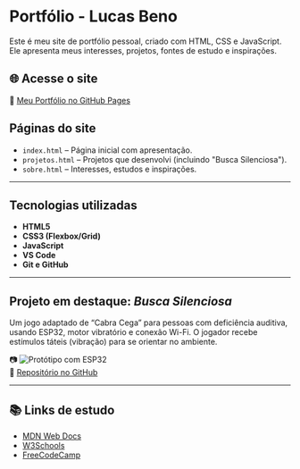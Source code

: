 # Portfólio - Lucas Beno

Este é meu site de portfólio pessoal, criado com HTML, CSS e JavaScript. Ele apresenta meus interesses, projetos, fontes de estudo e inspirações.

## 🌐 Acesse o site

📎 [Meu Portfólio no GitHub Pages](https://lucasbeno.github.io/Lucas-Beno)

##  Páginas do site

- `index.html` – Página inicial com apresentação.
- `projetos.html` – Projetos que desenvolvi (incluindo "Busca Silenciosa").
- `sobre.html` – Interesses, estudos e inspirações.

---

##  Tecnologias utilizadas

- **HTML5**
- **CSS3 (Flexbox/Grid)**
- **JavaScript**
- **VS Code**
- **Git e GitHub**

---

##  Projeto em destaque: *Busca Silenciosa*

Um jogo adaptado de “Cabra Cega” para pessoas com deficiência auditiva, usando ESP32, motor vibratório e conexão Wi-Fi. O jogador recebe estímulos táteis (vibração) para se orientar no ambiente.

📷 ![Protótipo com ESP32](images/esp32.jpg)  
🔗 [Repositório no GitHub](https://github.com/louise-pessoa/Busca-Silenciosa)

---

## 📚 Links de estudo

- [MDN Web Docs](https://developer.mozilla.org/pt-BR/)
- [W3Schools](https://www.w3schools.com/)
- [FreeCodeCamp](https://www.freecodecamp.org/)
